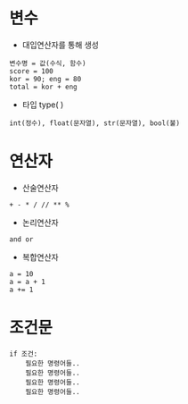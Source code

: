 # 변수
- 대입연산자를 통해 생성
```
변수명 = 값(수식, 함수)
score = 100
kor = 90; eng = 80
total = kor + eng
```
- 타입 type( )
```
int(정수), float(문자열), str(문자열), bool(불)
```
# 연산자
- 산술연산자 
```
+ - * / // ** %
```
- 논리연산자
```
and or
```
- 복합연산자
```
a = 10
a = a + 1
a += 1 
```
# 조건문
```
if 조건:
    필요한 명령어들..
    필요한 명령어들..
    필요한 명령어들..
    필요한 명령어들..
```